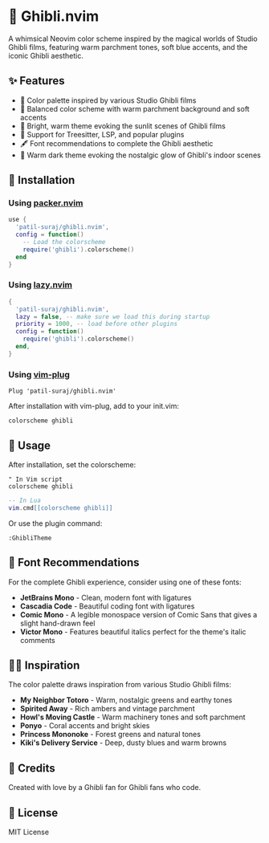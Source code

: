 # 🌱 Ghibli.nvim

A whimsical Neovim color scheme inspired by the magical worlds of Studio Ghibli films, featuring warm parchment tones, soft blue accents, and the iconic Ghibli aesthetic.
<!-- 
![Ghibli.nvim Theme](https://via.placeholder.com/800x450) -->

## ✨ Features

- 🎨 Color palette inspired by various Studio Ghibli films
- 🌿 Balanced color scheme with warm parchment background and soft accents
- 🌅 Bright, warm theme evoking the sunlit scenes of Ghibli films
- 🌟 Support for Treesitter, LSP, and popular plugins
- 🖋️ Font recommendations to complete the Ghibli aesthetic
- 🏮 Warm dark theme evoking the nostalgic glow of Ghibli's indoor scenes

## 🌊 Installation

### Using [packer.nvim](https://github.com/wbthomason/packer.nvim)

```lua
use {
  'patil-suraj/ghibli.nvim',
  config = function()
    -- Load the colorscheme
    require('ghibli').colorscheme()
  end
}
```

### Using [lazy.nvim](https://github.com/folke/lazy.nvim)

```lua
{
  'patil-suraj/ghibli.nvim',
  lazy = false, -- make sure we load this during startup
  priority = 1000, -- load before other plugins
  config = function()
    require('ghibli').colorscheme()
  end,
}
```

### Using [vim-plug](https://github.com/junegunn/vim-plug)

```vim
Plug 'patil-suraj/ghibli.nvim'
```

After installation with vim-plug, add to your init.vim:

```vim
colorscheme ghibli
```

## 🍃 Usage

After installation, set the colorscheme:

```vim
" In Vim script
colorscheme ghibli
```

```lua
-- In Lua
vim.cmd[[colorscheme ghibli]]
```

Or use the plugin command:

```vim
:GhibliTheme
```

## 🌸 Font Recommendations

For the complete Ghibli experience, consider using one of these fonts:

- **JetBrains Mono** - Clean, modern font with ligatures
- **Cascadia Code** - Beautiful coding font with ligatures
- **Comic Mono** - A legible monospace version of Comic Sans that gives a slight hand-drawn feel
- **Victor Mono** - Features beautiful italics perfect for the theme's italic comments


## 🧙‍♂️ Inspiration

The color palette draws inspiration from various Studio Ghibli films:

- **My Neighbor Totoro** - Warm, nostalgic greens and earthy tones
- **Spirited Away** - Rich ambers and vintage parchment
- **Howl's Moving Castle** - Warm machinery tones and soft parchment
- **Ponyo** - Coral accents and bright skies
- **Princess Mononoke** - Forest greens and natural tones
- **Kiki's Delivery Service** - Deep, dusty blues and warm browns

<!-- ## 📸 Screenshots

![Editing Lua](https://via.placeholder.com/800x450)
![Editing Python](https://via.placeholder.com/800x450)
![Editing Javascript](https://via.placeholder.com/800x450) -->

## 🌟 Credits

Created with love by a Ghibli fan for Ghibli fans who code.

## 📝 License

MIT License